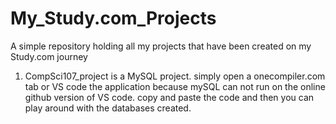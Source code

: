 # My_Study.com_Projects
A simple repository holding all my projects that have been created on my Study.com journey
1. CompSci107_project is a MySQL project. simply open a onecompiler.com tab or VS code the application because mySQL can not run on the online github version of VS code. copy and paste the code and then you can play around with the databases created. 

